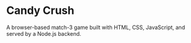 # Candy Crush
A browser-based match-3 game built with HTML, CSS, JavaScript, and served by a Node.js backend.
